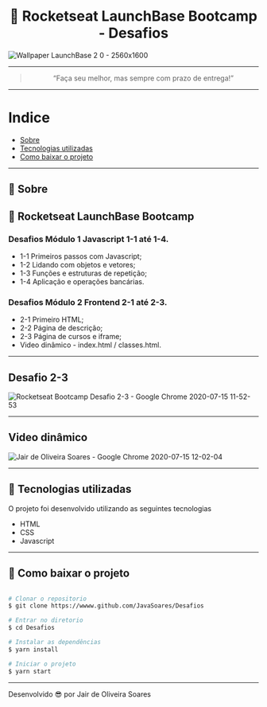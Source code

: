<h1 align="center">
  🚀 Rocketseat LaunchBase Bootcamp - Desafios
</h1>

![Wallpaper LaunchBase 2 0 - 2560x1600](https://user-images.githubusercontent.com/64690628/87568539-2ff4ed80-c69c-11ea-8590-d71eed1318a6.png)

---
<blockquote align="center">“Faça seu melhor, mas sempre com prazo de entrega!”</blockquote>

---
# Indice

- [Sobre](#-sobre)
- [Tecnologias utilizadas](#-tecnologias-utilizadas)
- [Como baixar o projeto](#-como-baixar-o-projeto)

---
## 📝 Sobre
## 🚀 Rocketseat LaunchBase Bootcamp
### Desafios Módulo 1 Javascript 1-1 até 1-4.
- 1-1 Primeiros passos com Javascript;
- 1-2 Lidando com objetos e vetores;
- 1-3 Funções e estruturas de repetição;
- 1-4 Aplicação e operações bancárias.

### Desafios Módulo 2 Frontend 2-1 até 2-3.
- 2-1 Primeiro HTML;
- 2-2 Página de descrição;
- 2-3 Página de cursos e iframe;
- Video dinâmico - index.html / classes.html.

---
## Desafio 2-3
![Rocketseat Bootcamp Desafio 2-3 - Google Chrome 2020-07-15 11-52-53](https://user-images.githubusercontent.com/64690628/87568817-a2fe6400-c69c-11ea-9ab0-2c422b16df68.gif)

---
## Video dinâmico
![Jair de Oliveira Soares - Google Chrome 2020-07-15 12-02-04](https://user-images.githubusercontent.com/64690628/87569043-f7094880-c69c-11ea-9173-fe81f20ebb7a.gif)

---
## 🚀 Tecnologias utilizadas

O projeto foi desenvolvido utilizando as seguintes tecnologias

- HTML
- CSS
- Javascript

---
## 📁 Como baixar o projeto

```bash

# Clonar o repositorio
$ git clone https://wwww.github.com/JavaSoares/Desafios

# Entrar no diretorio 
$ cd Desafios

# Instalar as dependências
$ yarn install

# Iniciar o projeto
$ yarn start
```
---
Desenvolvido 😎 por Jair de Oliveira Soares
